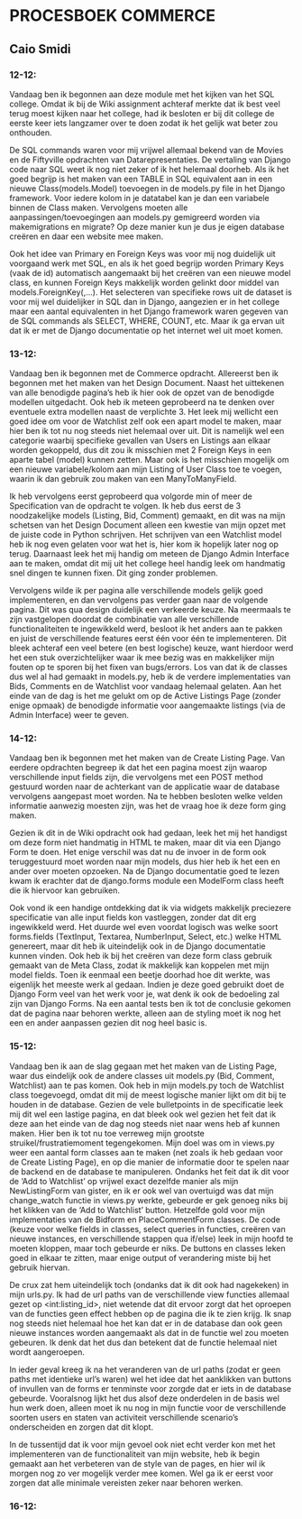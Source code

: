 # PROCESBOEK COMMERCE


## Caio Smidi


### 12-12:

Vandaag ben ik begonnen aan deze module met het kijken van het SQL college. Omdat ik bij de Wiki assignment achteraf merkte dat ik best veel terug moest kijken naar het college, had ik besloten er bij dit college de eerste keer iets langzamer over te doen zodat ik het gelijk wat beter zou onthouden.

De SQL commands waren voor mij vrijwel allemaal bekend van de Movies en de Fiftyville opdrachten van Datarepresentaties. De vertaling van Django code naar SQL weet ik nog niet zeker of ik het helemaal doorheb. Als ik het goed begrijp is het maken van een TABLE in SQL equivalent aan in een nieuwe Class(models.Model) toevoegen in de models.py file in het Django framework. Voor iedere kolom in je datatabel kan je dan een variabele binnen de Class maken. Vervolgens moeten alle aanpassingen/toevoegingen aan models.py gemigreerd worden via makemigrations en migrate?
Op deze manier kun je dus je eigen database creëren en daar een website mee maken.

Ook het idee van Primary en Foreign Keys was voor mij nog duidelijk uit voorgaand werk met SQL, en als ik het goed begrijp worden Primary Keys (vaak de id) automatisch aangemaakt bij het creëren van een nieuwe model class, en kunnen Foreign Keys makkelijk worden gelinkt door middel van models.ForeignKey(<Link>,…).
Het selecteren van specifieke rows uit de dataset is voor mij wel duidelijker in SQL dan in Django, aangezien er in het college maar een aantal equivalenten in het Django framework waren gegeven van de SQL commands als SELECT, WHERE, COUNT, etc. Maar ik ga ervan uit dat ik er met de Django documentatie op het internet wel uit moet komen.


### 13-12:

Vandaag ben ik begonnen met de Commerce opdracht. Allereerst ben ik begonnen met het maken van het Design Document. Naast het uittekenen van alle benodigde pagina’s heb ik hier ook de opzet van de benodigde modellen uitgedacht. Ook heb ik meteen geprobeerd na te denken over eventuele extra modellen naast de verplichte 3. Het leek mij wellicht een goed idee om voor de Watchlist zelf ook een apart model te maken, maar hier ben ik tot nu nog steeds niet helemaal over uit. Dit is namelijk wel een categorie waarbij specifieke gevallen van Users en Listings aan elkaar worden gekoppeld, dus dit zou ik misschien met 2 Foreign Keys in een aparte tabel (model) kunnen zetten. Maar ook is het misschien mogelijk om een nieuwe variabele/kolom aan mijn Listing of User Class toe te voegen, waarin ik dan gebruik zou maken van een ManyToManyField.

Ik heb vervolgens eerst geprobeerd qua volgorde min of meer de Specification van de opdracht te volgen. Ik heb dus eerst de 3 noodzakelijke models (Listing, Bid, Comment) gemaakt, en dit was na mijn schetsen van het Design Document alleen een kwestie van mijn opzet met de juiste code in Python schrijven. Het schrijven van een Watchlist model heb ik nog even gelaten voor wat het is, hier kom ik hopelijk later nog op terug. Daarnaast leek het mij handig om meteen de Django Admin Interface aan te maken, omdat dit mij uit het college heel handig leek om handmatig snel dingen te kunnen fixen. Dit ging zonder problemen.

Vervolgens wilde ik per pagina alle verschillende models gelijk goed implementeren, en dan vervolgens pas verder gaan naar de volgende pagina. Dit was qua design duidelijk een verkeerde keuze. Na meermaals te zijn vastgelopen doordat de combinatie van alle verschillende functionaliteiten te ingewikkeld werd, besloot ik het anders aan te pakken en juist de verschillende features eerst één voor één te implementeren. Dit bleek achteraf een veel betere (en best logische) keuze, want hierdoor werd het een stuk overzichtelijker waar ik mee bezig was en makkelijker mijn fouten op te sporen bij het fixen van bugs/errors. Los van dat ik de classes dus wel al had gemaakt in models.py, heb ik de verdere implementaties van Bids, Comments en de Watchlist voor vandaag helemaal gelaten. Aan het einde van de dag is het me gelukt om op de Active Listings Page (zonder enige opmaak) de benodigde informatie voor aangemaakte listings (via de Admin Interface) weer te geven.


### 14-12:

Vandaag ben ik begonnen met het maken van de Create Listing Page. Van eerdere opdrachten begreep ik dat het een pagina moest zijn waarop verschillende input fields zijn, die vervolgens met een POST method gestuurd worden naar de achterkant van de applicatie waar de database vervolgens aangepast moet worden. Na te hebben besloten welke velden informatie aanwezig moesten zijn, was het de vraag hoe ik deze form ging maken.

Gezien ik dit in de Wiki opdracht ook had gedaan, leek het mij het handigst om deze form niet handmatig in HTML te maken, maar dit via een Django Form te doen. Het enige verschil was dat nu de invoer in de form ook teruggestuurd moet worden naar mijn models, dus hier heb ik het een en ander over moeten opzoeken. Na de Django documentatie goed te lezen kwam ik erachter dat de django.forms module een ModelForm class heeft die ik hiervoor kan gebruiken.

Ook vond ik een handige ontdekking dat ik via widgets makkelijk preciezere specificatie van alle input fields kon vastleggen, zonder dat dit erg ingewikkeld werd. Het duurde wel even voordat logisch was welke soort forms.fields (TextInput, Textarea, NumberInput, Select, etc.) welke HTML genereert, maar dit heb ik uiteindelijk ook in de Django documentatie kunnen vinden. Ook heb ik bij het creëren van deze form class gebruik gemaakt van de Meta Class, zodat ik makkelijk kan koppelen met mijn model fields. Toen ik eenmaal een beetje doorhad hoe dit werkte, was eigenlijk het meeste werk al gedaan. Indien je deze goed gebruikt doet de Django Form veel van het werk voor je, wat denk ik ook de bedoeling zal zijn van Django Forms. Na een aantal tests ben ik tot de conclusie gekomen dat de pagina naar behoren werkte, alleen aan de styling moet ik nog het een en ander aanpassen gezien dit nog heel basic is.


### 15-12:

Vandaag ben ik aan de slag gegaan met het maken van de Listing Page, waar dus eindelijk ook de andere classes uit models.py (Bid, Comment, Watchlist) aan te pas komen. Ook heb in mijn models.py toch de Watchlist class toegevoegd, omdat dit mij de meest logische manier lijkt om dit bij te houden in de database. Gezien de vele bulletpoints in de specificatie leek mij dit wel een lastige pagina, en dat bleek ook wel gezien het feit dat ik deze aan het einde van de dag nog steeds niet naar wens heb af kunnen maken.
Hier ben ik tot nu toe verreweg mijn grootste struikel/frustratiemoment tegengekomen. Mijn doel was om in views.py weer een aantal form classes aan te maken (net zoals ik heb gedaan voor de Create Listing Page), en op die manier de informatie door te spelen naar de backend en de database te manipuleren. Ondanks het feit dat ik dit voor de ‘Add to Watchlist’ op vrijwel exact dezelfde manier als mijn NewListingForm van gister, en ik er ook wel van overtuigd was dat mijn change_watch functie in views.py werkte, gebeurde er gek genoeg niks bij het klikken van de ‘Add to Watchlist’ button. Hetzelfde gold voor mijn implementaties van de Bidform en PlaceCommentForm classes. De code (keuze voor welke fields in classes, select queries in functies, creëren van nieuwe instances,  en verschillende stappen qua if/else) leek in mijn hoofd te moeten kloppen, maar toch gebeurde er niks. De buttons en classes leken goed in elkaar te zitten, maar enige output of verandering miste bij het gebruik hiervan.

De crux zat hem uiteindelijk toch (ondanks dat ik dit ook had nagekeken) in mijn urls.py. Ik had de url paths van de verschillende view functies allemaal gezet op \<int:listing_id\>, niet wetende dat dit ervoor zorgt dat het oproepen van de functies geen effect hebben op de pagina die ik te zien krijg. Ik snap nog steeds niet helemaal hoe het kan dat er in de database dan ook geen nieuwe instances worden aangemaakt als dat in de functie wel zou moeten gebeuren. Ik denk dat het dus dan betekent dat de functie helemaal niet wordt aangeroepen.

In ieder geval kreeg ik na het veranderen van de url paths (zodat er geen paths met identieke url’s waren) wel het idee dat het aanklikken van buttons of invullen van de forms er tenminste voor zorgde dat er iets in de database gebeurde. Vooralsnog lijkt het dus alsof deze onderdelen in de basis wel hun werk doen, alleen moet ik nu nog in mijn functie voor de verschillende soorten users en staten van activiteit verschillende scenario’s onderscheiden en zorgen dat dit klopt.

In de tussentijd dat ik voor mijn gevoel ook niet echt verder kon met het implementeren van de functionaliteit van mijn website, heb ik begin gemaakt aan het verbeteren van de style van de pages, en hier wil ik morgen nog zo ver mogelijk verder mee komen. Wel ga ik er eerst voor zorgen dat alle minimale vereisten zeker naar behoren werken.


### 16-12:

